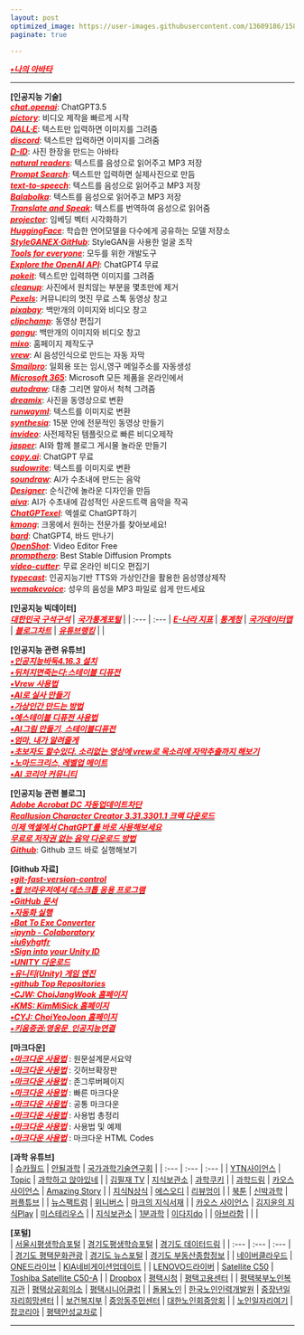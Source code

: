 ```yaml
---
layout: post
optimized_image: https://user-images.githubusercontent.com/13609186/158834851-5c5d7736-001b-448d-8bb6-eb99f2f16233.jpg
paginate: true

---
```


[<span style="color:red">***▪나의 아바타***</span>](https://photos.google.com/photo/AF1QipPOVRB_6k1dxPnWAKuYzXkeSguIKiLdS2ji1d5R)<br>

---

**[인공지능 기술]**<br>
[<span style="color:red">***chat.openai***</span>](https://chat.openai.com/chat): ChatGPT3.5<br>
[<span style="color:red">***pictory***</span>](https://app.pictory.ai/textinput): 비디오 제작을 빠르게 시작<br>
[<span style="color:red">***DALL·E***</span>](https://labs.openai.com/): 텍스트만 입력하면 이미지를 그려줌<br>
[<span style="color:red">***discord***</span>](https://discord.com/channels/662267976984297473/@home): 텍스트만 입력하면 이미지를 그려줌<br>
[<span style="color:red">***D-ID***</span>](https://studio.d-id.com/?video=tlk_fa1ueJObWfSiYe4RT57u2): 사진 한장을 만드는 아바타<br>
[<span style="color:red">***natural readers***</span>](https://www.naturalreaders.com/online/): 텍스트를 음성으로 읽어주고 MP3 저장<br>
[<span style="color:red">***Prompt Search***</span>](https://www.ptsearch.info/home/): 텍스트만 입력하면 실제사진으로 만듬<br>
[<span style="color:red">***text-to-speech***</span>](https://text-to-speech.imtranslator.net/speech.asp): 텍스트를 음성으로 읽어주고 MP3 저장<br>
[<span style="color:red">***Balabolka***</span>](http://www.cross-plus-a.com/kr/balabolka.htm): 텍스트를 음성으로 읽어주고 MP3 저장<br>
[<span style="color:red">***Translate and Speak***</span>](https://imtranslator.net/translate-and-speak/): 텍스트를 번역하여 음성으로 읽어줌<br>
[<span style="color:red">***projector***</span>](https://projector.tensorflow.org/): 임베딩 벡터 시각화하기<br>
[<span style="color:red">***HuggingFace***</span>](https://huggingface.co/spaces/PKUWilliamYang/StyleGANEX): 학습한 언어모델을 다수에게 공유하는 모델 저장소<br>
[<span style="color:red">***StyleGANEX·GitHub***</span>](https://github.com/williamyang1991/StyleGANEX/actions): StyleGAN을 사용한 얼굴 조작<br>
[<span style="color:red">***Tools for everyone***</span>](https://ai.google/tools/): 모두를 위한 개발도구<br>
[<span style="color:red">***Explore the OpenAI API***</span>](https://platform.openai.com/overview): ChatGPT4 무료<br>
[<span style="color:red">***pokeit***</span>](https://pokeit.ai/): 텍스트만 입력하면 이미지를 그려줌<br>
[<span style="color:red">***cleanup***</span>](https://cleanup.pictures/): 사진에서 원치않는 부분을 몇초만에 제거<br>
[<span style="color:red">***Pexels***</span>](https://www.pexels.com/ko-kr/videos/): 커뮤니티의 멋진 무료 스톡 동영상 창고<br>
[<span style="color:red">***pixabay***</span>](https://pixabay.com/ko/sound-effects/search/rain%20falling/?manual_search=1): 백만개의 이미지와 비디오 창고<br>
[<span style="color:red">***clipchamp***</span>](https://app.clipchamp.com/): 동영상 편집기<br>
[<span style="color:red">***gongu***</span>](https://gongu.copyright.or.kr/gongu/main/main.do): 백만개의 이미지와 비디오 창고<br>
[<span style="color:red">***mixo***</span>](https://app.mixo.io/sites/UZzgZVo8YK7SDaTwTFwt): 홈페이지 제작도구<br>
[<span style="color:red">***vrew***</span>](https://vrew.voyagerx.com/ko/): AI 음성인식으로 만드는 자동 자막<br>
[<span style="color:red">***Smailpro***</span>](https://smailpro.com/): 일회용 또는 임시,영구 메일주소를 자동생성<br>
[<span style="color:red">***Microsoft 365***</span>](https://www.office.com/?auth=1): Microsoft 모든 제품을 온라인에서<br>
[<span style="color:red">***autodraw***</span>](https://www.autodraw.com/): 대충 그리면 알아서 척척 그려줌<br>
[<span style="color:red">***dreamix***</span>](https://dreamix-video-editing.github.io/): 사진을 동영상으로 변환<br>
[<span style="color:red">***runwayml***</span>](https://app.runwayml.com/video-tools/teams/jangwookchoi1/ai-tools): 텍스트를 이미지로 변환<br>
[<span style="color:red">***synthesia***</span>](https://www.synthesia.io/): 15분 안에 전문적인 동영상 만들기<br>
[<span style="color:red">***invideo***</span>](https://invideo.io/workflow/marketing-templates): 사전제작된 템플릿으로 빠른 비디오제작<br>
[<span style="color:red">***jasper***</span>](https://www.jasper.ai/): AI와 함께 블로그 게시물 놀라운 만들기<br>
[<span style="color:red">***copy.ai***</span>](https://app.copy.ai/projects/25077331?tool=chat&tab=results): ChatGPT 무료<br>
[<span style="color:red">***sudowrite***</span>](https://www.sudowrite.com/app#): 텍스트를 이미지로 변환<br>
[<span style="color:red">***soundraw***</span>](https://soundraw.io/create_music): AI가 수초내에 만드는 음악<br>
[<span style="color:red">***Designer***</span>](https://designer.microsoft.com/): 순식간에 놀라운 디자인을 만듬<br>
[<span style="color:red">***aiva***</span>](https://www.aiva.ai/): AI가 수초내에 감성적인 사운드트랙 음악을 작곡<br>
[<span style="color:red">***ChatGPTexel***</span>](https://drive.google.com/file/d/1EBqu1F7zMbLC121afBWaI2tEIZw07Lcg/view?usp=share_link): 엑셀로 ChatGPT하기<br>
[<span style="color:red">***kmong***</span>](https://kmong.com/): 크몽에서 원하는 전문가를 찾아보세요!<br>
[<span style="color:red">***bard***</span>](https://bard.google.com/?hl=en): ChatGPT4, 바드 만나기<br>
[<span style="color:red">***OpenShot***</span>](https://www.openshot.org/): Video Editor Free<br>
[<span style="color:red">***prompthero***</span>](https://prompthero.com/stable-diffusion-prompts): Best Stable Diffusion Prompts<br>
[<span style="color:red">***video-cutter***</span>](https://video-cutter-js.com/kr/): 무료 온라인 비디오 편집기<br>
[<span style="color:red">***typecast***</span>](https://app.typecast.ai/ko/login?nextPath=%2Fko%2Fdashboard): 인공지능기반 TTS와 가상인간을 활용한 음성영상제작<br>
[<span style="color:red">***wemakevoice***</span>](https://www.wemakevoice.com/freetts): 성우의 음성을 MP3 파일로 쉽게 만드세요<br>


**[인공지능 빅데이터]**<br>
[<span style="color:red">***대한민국 구석구석***</span>](https://korean.visitkorea.or.kr/main/main.do#home) | [<span style="color:red">***국가통계포털***</span>](https://kosis.kr/index/index.do) |
| :--- | :--- |
[<span style="color:red">***E-나라 지표***</span>](https://www.index.go.kr/potal/idx/keyBord.do) | [<span style="color:red">***통계청***</span>](https://kostat.go.kr/portal/korea/index.action) |
[<span style="color:red">***국가데이터맵***</span>](https://www.data.go.kr/tcs/opd/ndm/view.do) | [<span style="color:red">***블로그차트***</span>](https://www.blogchart.co.kr/chart/theme) |
[<span style="color:red">***유튜브랭킹***</span>](https://youtube-rank.com/) | []() |


**[인공지능 관련 유튜브]**<br>
[<span style="color:red">***▪인공지능바둑4.16.3 설치***</span>](https://www.youtube.com/watch?app=desktop&v=RgKI_LxXH6k)<br>
[<span style="color:red">***▪뒤처지면죽는다:스테이블 디퓨전***</span>](https://www.youtube.com/@backdie)<br>
[<span style="color:red">***▪Vrew 사용법***</span>](https://www.youtube.com/watch?v=9fwkpRuSSrA)<br>
[<span style="color:red">***▪AI로 실사 만들기***</span>](https://www.youtube.com/watch?v=P9D_3yt_a3g)<br>
[<span style="color:red">***▪가상인간 만드는 방법***</span>](https://www.youtube.com/watch?v=vVpQHz1toSQ)<br>
[<span style="color:red">***▪예스테이블 디퓨전 사용법***</span>](https://www.youtube.com/watch?v=zF99-RrNZfQ)<br>
[<span style="color:red">***▪AI그림 만들기, 스테이블디퓨전***</span>](https://www.youtube.com/watch?v=-jdSlfmqwjA)<br>
[<span style="color:red">***▪엄마, 내가 알려줄게***</span>](https://www.youtube.com/@mamapop)<br>
[<span style="color:red">***▪초보자도 할수있다. 소리없는 영상에 vrew로 목소리에 자막추출까지 해보기***</span>](https://www.youtube.com/watch?v=Le72MEIZ304)<br>
[<span style="color:red">***▪노마드크리스, 레벨업 메이트***</span>](https://www.youtube.com/@nomadchris)<br>
[<span style="color:red">***▪AI 코리아 커뮤니티***</span>](https://www.youtube.com/@AIKoreaCommunity/videos)<br>


**[인공지능 관련 블로그]**<br>
[<span style="color:red">***Adobe Acrobat DC 자동업데이트차단***</span>](https://oooh.co.kr/entry/%EC%95%84%ED%81%AC%EB%A1%9C%EB%B2%B3-%EC%9E%90%EB%8F%99-%EC%97%85%EB%8D%B0%EC%9D%B4%ED%8A%B8-%EB%81%84%EA%B8%B0-%EC%B0%A8%EB%8B%A8-Adobe-Acrobat-DC)<br>
[<span style="color:red">***Reallusion Character Creator 3.31.3301.1 크랙 다운로드***</span>](https://ko.taiwebs.com/windows/download-reallusion-character-creator-5434.html)<br>
[<span style="color:red">***이제 엑셀에서 ChatGPT를 바로 사용해보세요***</span>](https://wealthbe.com/)<br>
[<span style="color:red">***무료로 저작권 없는 음악 다운로드 방법***</span>](https://thisiswhyimyoung.com/%EC%A0%80%EC%9E%91%EA%B6%8C-%EC%97%86%EB%8A%94-%EC%9D%8C%EC%95%85-%EB%8B%A4%EC%9A%B4%EB%A1%9C%EB%93%9C-bgm-%EB%B8%8C%EA%B8%88/)<br>
[<span style="color:red">***Github***</span>](https://choiseokwon.tistory.com/196): Github 코드 바로 실행해보기<br>


**[Github 자료]**<br>
[<span style="color:red">***▪git-fast-version-control***</span>](https://git-scm.com/book/ko/v2)<br>
[<span style="color:red">***▪웹 브라우저에서 데스크톱 응용 프로그램***</span>](https://www.sysnet.pe.kr/Default.aspx?mode=2&sub=0&detail=1&pageno=0&wid=11239&rssMode=1&wtype=0)<br>
[<span style="color:red">***▪GitHub 문서***</span>](https://docs.github.com/en/get-started/quickstart/hello-world)<br>
[<span style="color:red">***▪자동화 실행***</span>](https://www.executeautomation.com/)<br>
[<span style="color:red">***▪Bat To Exe Converter***</span>](https://softfamous.com/bat-to-exe-converter/)<br>
[<span style="color:red">***▪ipynb - Colaboratory***</span>](https://colab.research.google.com/github/illhyhl1111/SNU_ML2019/blob/master/Lab1_1.ipynb#scrollTo=EGGNfGx5HUQU)<br>
[<span style="color:red">***▪iu6yhgtfr***</span>](http://127.0.0.1:5555)<br>
[<span style="color:red">***▪Sign into your Unity ID***</span>](https://id.unity.com/en/conversations/fdd3477a-a77d-4eb3-afed-14e30f888bef00af)<br>
[<span style="color:red">***▪UNITY 다운로드***</span>](https://unity.com/kr/download)<br>
[<span style="color:red">***▪유니티(Unity) 게임 엔진***</span>](https://www.youtube.com/watch?v=EqoU1PodQQ4&t=56s)<br>
[<span style="color:red">***▪github Top Repositories***</span>](https://github.com/)<br>
[<span style="color:red">***▪CJW: ChoiJangWook 홈페이지***</span>](https://choijangwook.github.io/cjw/)<br>
[<span style="color:red">***▪KMS: KimMiSick 홈페이지***</span>](https://choijangwook.github.io/kms/)<br>
[<span style="color:red">***▪CYJ: ChoiYeoJoon 홈페이지***</span>](https://choijangwook.github.io/cyj/)<br>
[<span style="color:red">***▪키움증권:영웅문_인공지능연결***</span>](https://www.kiwoom.com/h/customer/download/VChannelHts4View)<br>


**[마크다운]**<br>
[<span style="color:red">***▪마크다운 사용법***</span>](https://www.markdownguide.org/basic-syntax) : 원문설계문서요약<br>
[<span style="color:red">***▪마크다운 사용법***</span>](http://www.rubycoloredglasses.com/2013/04/languages-supported-by-github-flavored-markdown/) : 깃허브확장판<br>
[<span style="color:red">***▪마크다운 사용법***</span>](https://nolboo.kim/blog/2013/09/07/john-gruber-markdown/) : 존그루버페이지<br>
[<span style="color:red">***▪마크다운 사용법***</span>](http://taewan.kim/post/markdown/#chapter-2) : 빠른 마크다운<br>
[<span style="color:red">***▪마크다운 사용법***</span>](https://gist.github.com/ihoneymon/652be052a0727ad59601) : 공통 마크다운<br>
[<span style="color:red">***▪마크다운 사용법***</span>](https://heropy.blog/2017/09/30/markdown/) : 사용법 총정리<br>
[<span style="color:red">***▪마크다운 사용법***</span>](https://theorydb.github.io/envops/2019/05/22/envops-blog-how-to-use-md/) : 사용법 및 예제<br>
[<span style="color:red">***▪마크다운 사용법***</span>](https://ascii.cl/htmlcodes.htm) : 마크다운 HTML Codes<br>


**[과학 유튜브]**<br>
| [슈카월드](https://www.youtube.com/channel/UCsJ6RuBiTVWRX156FVbeaGg) | [안될과학](https://www.youtube.com/channel/UCMc4EmuDxnHPc6pgGW-QWvQ) | [국가과학기술연구회](https://www.youtube.com/c/%EA%B5%AD%EA%B0%80%EA%B3%BC%ED%95%99%EA%B8%B0%EC%88%A0%EC%97%B0%EA%B5%AC%ED%9A%8C) |
| :--- | :--- | :--- |
| [YTN사이언스](https://www.youtube.com/c/YTN%EC%82%AC%EC%9D%B4%EC%96%B8%EC%8A%A4TV) | [Topic](https://www.youtube.com/channel/UCSdz4cIYVjtBb3_AuTR6LLg) | [과학하고 앉아있네](https://www.youtube.com/channel/UC_LO0RU54AgRBOqGiMYGIlg) |
| [김필재 TV](https://www.youtube.com/c/%EA%B9%80%ED%95%84%EC%9E%ACTV-KPJTV) | [지식보관소](https://www.youtube.com/c/%EC%A7%80%EC%8B%9D%EB%B3%B4%EA%B4%80%EC%86%8C) | [과학쿠키](https://www.youtube.com/c/%EA%B3%BC%ED%95%99%EC%BF%A0%ED%82%A4ScienceCookie) |
| [과학드림](https://www.youtube.com/c/ScienceDream) | [카오스 사이언스](https://www.youtube.com/c/KAOSscience) | [Amazing Story](https://www.youtube.com/c/AmazingStory) |
| [지식N상식](https://www.youtube.com/channel/UCmHof0uMcf-KZOZfxmbRrOw) | [에스오디](https://www.youtube.com/c/%EC%97%90%EC%8A%A4%EC%98%A4%EB%94%94STORY) | [리뷰엉이](https://www.youtube.com/c/Owlsreview) |
| [북툰](https://www.youtube.com/c/%EB%B6%81%ED%88%B0) | [신박과학](https://www.youtube.com/channel/UCPuDvuUhgQffuLn8sYxIEqQ) | [퍼플튜브](https://www.youtube.com/channel/UCJSnEdzkEFUl9dDzPCacQyQ) |
| [뉴스팩트럼](https://www.youtube.com/channel/UCgUaqrLRGLL-dHislR1e2TA/videos) | [위니버스](https://www.youtube.com/c/Weniverse) | [마크의 지식서재](https://www.youtube.com/c/%EB%A7%88%ED%81%AC%EC%9D%98%EC%A7%80%EC%8B%9D%EC%84%9C%EC%9E%AC) |
| [카오스 사이언스](https://www.youtube.com/channel/UCbajejH7QkG6RTrZ6nyLe_g) | [김지윤의 지식Play](https://www.youtube.com/channel/UCXql5C57vS4ogUt6CPEWWHA) | [미스테리우스](https://www.youtube.com/c/%EB%AF%B8%EC%8A%A4%ED%85%8C%EB%A6%AC%EC%9A%B0%EC%8A%A4) |
| [지식보관소](https://www.youtube.com/c/%EC%A7%80%EC%8B%9D%EB%B3%B4%EA%B4%80%EC%86%8C) | [1분과학](https://www.youtube.com/channel/UCFOixeB9gbedVi6uwnsfHMQ) | [이다지do](https://www.youtube.com/channel/UCEuh7pMi1-jZa4QTLH4k9eg) |
| [아브라함](https://www.youtube.com/channel/UCPYCE6qJrJA60PpeD-WO6Xg) | []() | []() |


**[포털]**<br>
| [서울시평생학습포털](https://sll.seoul.go.kr/main/MainView.do) | [경기도평생학습포털](https://www.gseek.kr/member/rl/main.do) | [경기도 데이터드림](https://data.gg.go.kr/portal/mainPage.do) |
| :--- | :--- | :--- |
| [경기도 평택문화관광](https://www.pyeongtaek.go.kr/tour/main.do) | [경기도 뉴스포털](https://gnews.gg.go.kr/news/news_detail_m.do?number=202111111657067108C070) | [경기도 부동산종합정보](https://gris.gg.go.kr/ost/oneStopView.do) |
| [네이버클라우드](https://mybox.naver.com/about/introduce) | [ONE드라이브](https://onedrive.live.com/?id=AFE24E4AFACE3B0D%21102&cid=AFE24E4AFACE3B0D) | [KIA네비게이션업데이트](https://update.kia.com/KR/KO/updateGuide) |
| [LENOVO드라이버](https://pcsupport.lenovo.com/ca/ko/products/laptops-and-netbooks/300-series/330-15ikb-type-81dc/81dc/81dc004ukr/pf17zx37/downloads/automatic-driver-update) | [Satellite C50](http://toshibadriversdownload.com/satellite-c50-ast3nx4-windows-8-1-64bit-drivers/) | [Toshiba Satellite C50-A](https://www.driverscape.com/manufacturers/toshiba/laptops-desktops/satellite-c50-a/34352) |
| [Dropbox](https://www.dropbox.com/login?cont=https%3A%2F%2Fwww.dropbox.com%2Fhome) | [평택시청](https://www.pyeongtaek.go.kr/intro.jsp) | [평택고용센터](https://www.work.go.kr/pyeongtaek/main.do) |
| [평택북부노인복지관](https://www.pyeongtaek.go.kr/intro.jsp) | [평택상공회의소](https://pyeongtaekcci.korcham.net/front/user/main.do) | [평택시니어클럽](http://www.ptseniorclub.or.kr/) |
| [돌봄노인](https://bbnoin.or.kr:41004/) | [한국노인인력개발원](https://www.kordi.or.kr/main.do) | [중장년일자리희망센터](http://pyeongtaekcci.korcham.net/front/board/boardContentsView.do?boardId=10160&contId=49064&menuId=1318) |
| [보건복지부](http://www.mohw.go.kr) | [중앙동주민센터](https://www.pyeongtaek.go.kr/csc/jungang/contents.do?mId=0205000000) | [대한노인회중앙회](http://www.koreapeople.co.kr/) |
| [노인일자리여기](https://www.seniorro.or.kr:4431) | [잡코리아](https://www.jobkorea.co.kr/) | [평택안성교차로](http://www.ptkcr.com/) |

---




